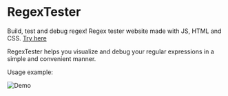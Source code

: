 # RegexTester
Build, test and debug regex!
Regex tester website made with JS, HTML and CSS.
[Try here](http://regex.milad.wtf/)

RegexTester helps you visualize and debug your regular expressions in a simple and convenient manner.

Usage example:

![Demo](assets/demo.PNG})

